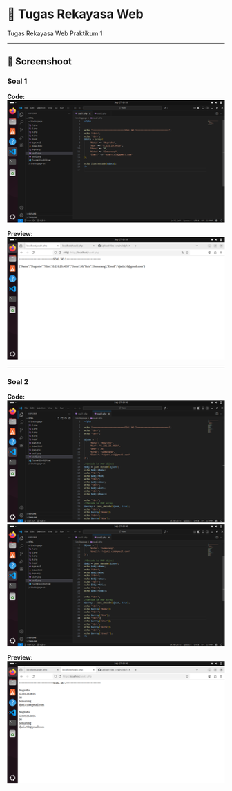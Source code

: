 # 📘 Tugas Rekayasa Web
Tugas Rekayasa Web Praktikum 1

---

## 📸 Screenshoot

### Soal 1
**Code:**
![Code Soal 1](codesoal1.png)

**Preview:**
![Preview Soal 1](preview1.png)

---

### Soal 2
**Code:**
![Code Soal 2](codesoal2.png)  
![Code Soal 2-1](codesoal2-1.png)

**Preview:**
![Preview Soal 2](preview2.png)
